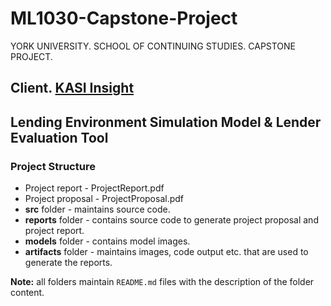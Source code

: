 # ML1030-Capstone-Project
YORK UNIVERSITY. SCHOOL OF CONTINUING STUDIES. CAPSTONE PROJECT.

## Client. [KASI Insight](https://www.kasiinsight.com/)


## Lending Environment Simulation Model & Lender Evaluation Tool

### Project Structure

 * Project report - ProjectReport.pdf
 * Project proposal - ProjectProposal.pdf 
 * **src** folder - maintains source code.
 * **reports** folder - contains source code to generate project proposal and project report.
 * **models** folder - contains model images.
 * **artifacts** folder - maintains images, code output etc. that are used to generate the reports.
 
 **Note:** all folders maintain `README.md` files with the description of the folder content.  
 
 
 
 
 